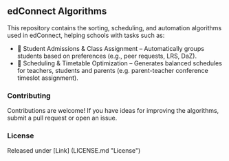 ## edConnect Algorithms

This repository contains the sorting, scheduling, and automation algorithms used in edConnect, helping schools with tasks such as:
- 📌 Student Admissions & Class Assignment – Automatically groups students based on preferences (e.g., peer requests, LRS, DaZ).
- 📆 Scheduling & Timetable Optimization – Generates balanced schedules for teachers, students and parents (e.g. parent-teacher conference timeslot assignment).

### Contributing

Contributions are welcome! If you have ideas for improving the algorithms, submit a pull request or open an issue.

### License

Released under [Link] (LICENSE.md "License")
